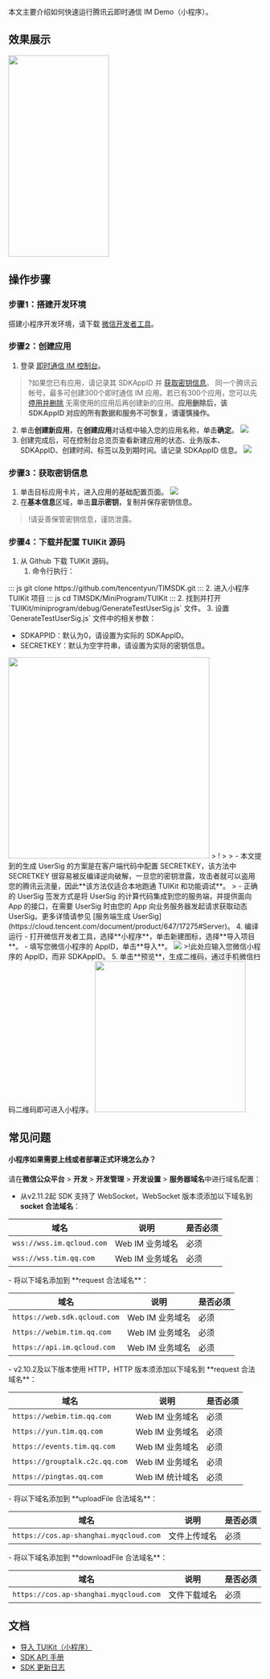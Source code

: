本文主要介绍如何快速运行腾讯云即时通信 IM Demo（小程序）。

## 效果展示
<img src="https://sdk-web-1252463788.cos.ap-hongkong.myqcloud.com/component/TUIKit/assets/tuikit-github-1.gif"  height = "400" width = "200"> 

## 操作步骤

### 步骤1：搭建开发环境

搭建小程序开发环境，请下载 [微信开发者工具](https://developers.weixin.qq.com/miniprogram/dev/devtools/download.html)。

### 步骤2：创建应用

1. 登录 [即时通信 IM 控制台](https://console.cloud.tencent.com/im)。
  > ?如果您已有应用，请记录其 SDKAppID 并 [获取密钥信息](#step2)。
  > 同一个腾讯云帐号，最多可创建300个即时通信 IM 应用。若已有300个应用，您可以先 [停用并删除](https://cloud.tencent.com/document/product/269/32578#.E5.81.9C.E7.94.A8.2F.E5.88.A0.E9.99.A4.E5.BA.94.E7.94.A8) 无需使用的应用后再创建新的应用。**应用删除后，该 SDKAppID 对应的所有数据和服务不可恢复，请谨慎操作。**
2. 单击**创建新应用**，在**创建应用**对话框中输入您的应用名称，单击**确定**。
  ![](https://qcloudimg.tencent-cloud.cn/raw/febed2f15dee6ff09f066ba228c7fc27.png)
3. 创建完成后，可在控制台总览页查看新建应用的状态、业务版本、SDKAppID、创建时间、标签以及到期时间。请记录 SDKAppID 信息。
  ![](https://qcloudimg.tencent-cloud.cn/raw/853d2c3c0d5887dadc254eb0e03a215e.png)
  

### 步骤3：获取密钥信息

1. 单击目标应用卡片，进入应用的基础配置页面。
  ![](https://qcloudimg.tencent-cloud.cn/raw/e435332cda8d9ec7fea21bd95f7a0cba.png)
2. 在**基本信息**区域，单击**显示密钥**，复制并保存密钥信息。
> !请妥善保管密钥信息，谨防泄露。
  

### 步骤4：下载并配置 TUIKit 源码

1. 从 Github 下载 TUIKit 源码。
	1. 命令行执行：
  <dx-codeblock>
  :::  js
  git clone https://github.com/tencentyun/TIMSDK.git
  :::
  </dx-codeblock>
	2. 进入小程序 TUIKit 项目
  <dx-codeblock>
  :::  js
  cd TIMSDK/MiniProgram/TUIKit
  :::
  </dx-codeblock>
2. 找到并打开 `TUIKit/miniprogram/debug/GenerateTestUserSig.js` 文件。
3. 设置 `GenerateTestUserSig.js` 文件中的相关参数：
  <ul><li>SDKAPPID：默认为0，请设置为实际的 SDKAppID。</li>
  <li>SECRETKEY：默认为空字符串，请设置为实际的密钥信息。</li></ul> 
  <img src="https://main.qcloudimg.com/raw/575902219de19b4f2d4595673fa755d4.png"  height = "400" > 
> !
> 
> - 本文提到的生成 UserSig 的方案是在客户端代码中配置 SECRETKEY，该方法中 SECRETKEY 很容易被反编译逆向破解，一旦您的密钥泄露，攻击者就可以盗用您的腾讯云流量，因此**该方法仅适合本地跑通 TUIKit 和功能调试**。
> - 正确的 UserSig 签发方式是将 UserSig 的计算代码集成到您的服务端，并提供面向 App 的接口，在需要 UserSig 时由您的 App 向业务服务器发起请求获取动态 UserSig。更多详情请参见 [服务端生成 UserSig](https://cloud.tencent.com/document/product/647/17275#Server)。
4. 编译运行
  - 打开微信开发者工具，选择**小程序**，单击新建图标，选择**导入项目**。
  - 填写您微信小程序的 AppID，单击**导入**。
<img src="https://qcloudimg.tencent-cloud.cn/raw/83f4de9abbb52e76ddb16e6da8fe7799.jpg" > 
    >!此处应输入您微信小程序的 AppID，而非 SDKAppID。
5. 单击**预览**，生成二维码，通过手机微信扫码二维码即可进入小程序。
<img src="https://qcloudimg.tencent-cloud.cn/raw/19bb41013d2bff0808a49eba86fd7e4e.jpg"  style = "width:300px"> 

  

## 常见问题

#### 小程序如果需要上线或者部署正式环境怎么办？
请在**微信公众平台** > **开发** > **开发管理** > **开发设置** > **服务器域名**中进行域名配置：
- 从v2.11.2起 SDK 支持了 WebSocket，WebSocket 版本须添加以下域名到 **socket 合法域名**：
<table>
<thead>
<tr>
<th>域名</th>
<th>说明</th>
<th>是否必须</th>
</tr>
</thead>
<tbody><tr>
<td><code>wss://wss.im.qcloud.com</code></td>
<td>Web IM 业务域名</td>
<td>必须</td>
</tr>
<tr>
<td><code>wss://wss.tim.qq.com</code></td>
<td>Web IM 业务域名</td>
<td>必须</td>
</tr>
</tbody></table>
- 将以下域名添加到 **request 合法域名**：
<table>
<thead>
<tr>
<th>域名</th>
<th>说明</th>
<th>是否必须</th>
</tr>
</thead>
<tbody><tr>
<td><code>https://web.sdk.qcloud.com</code></td>
<td>Web IM 业务域名</td>
<td>必须</td>
</tr>
<tr>
<td><code>https://webim.tim.qq.com</code></td>
<td>Web IM 业务域名</td>
<td>必须</td>
</tr>
<tr>
<td><code>https://api.im.qcloud.com</code></td>
<td>Web IM 业务域名</td>
<td>必须</td>
</tr>
</tbody></table>
- v2.10.2及以下版本使用 HTTP，HTTP 版本须添加以下域名到 **request 合法域名**：
<table>
<thead>
<tr>
<th>域名</th>
<th>说明</th>
<th>是否必须</th>
</tr>
</thead>
<tbody><tr>
<td><code>https://webim.tim.qq.com</code></td>
<td>Web IM 业务域名</td>
<td>必须</td>
</tr>
<tr>
<td><code>https://yun.tim.qq.com</code></td>
<td>Web IM 业务域名</td>
<td>必须</td>
</tr>
<tr>
<td><code>https://events.tim.qq.com</code></td>
<td>Web IM 业务域名</td>
<td>必须</td>
</tr>
<tr>
<td><code>https://grouptalk.c2c.qq.com</code></td>
<td>Web IM 业务域名</td>
<td>必须</td>
</tr>
<tr>
<td><code>https://pingtas.qq.com</code></td>
<td>Web IM 统计域名</td>
<td>必须</td>
</tr>
</tbody></table>
- 将以下域名添加到 **uploadFile 合法域名**：
<table>
<thead>
<tr>
<th>域名</th>
<th>说明</th>
<th>是否必须</th>
</tr>
</thead>
<tbody><tr>
<td><code>https://cos.ap-shanghai.myqcloud.com</code></td>
<td>文件上传域名</td>
<td>必须</td>
</tr>
</tbody></table>
- 将以下域名添加到 **downloadFile 合法域名**：
<table>
<thead>
<tr>
<th>域名</th>
<th>说明</th>
<th>是否必须</th>
</tr>
</thead>
<tbody><tr>
<td><code>https://cos.ap-shanghai.myqcloud.com</code></td>
<td>文件下载域名</td>
<td>必须</td>
</tr>
</tbody></table>

## 文档

- [导入 TUIKit（小程序）](https://cloud.tencent.com/document/product/269/62766)
- [SDK API 手册](https://web.sdk.qcloud.com/im/doc/zh-cn/SDK.html)
- [SDK 更新日志](https://cloud.tencent.com/document/product/269/38492)
